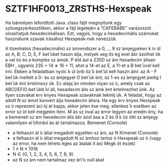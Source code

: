 # SZTF1HF0013_ZRSTHS-Hexspeak

Ha bármilyen lefordított Java .class fájlt megnyitunk egy szövegszerkesztőben, akkor a fájl legelején
a ”CAFEBABE” varázsszót olvashatjuk hexadecimálisan. Ezt, vagyis, hogy a hexadecimális számokat
használunk szavak  írásához Hexspeak-nek nevezzük.

A tizenhatos (hexadecimális) sz ́amrendszer a 0, .., 9 sz ́amjegyeken k ́ıv ̈ul az A, B, C, D, E, F bet ̋uket
haszn ́alja, melyek seg ́ıts ́eg ́evel  ́abr ́azolhat ́ok a val ́os  ́es a komplex sz ́amok. P ́eld ́aul a 235D sz ́am
hexadecim ́alisan EBH , ugyanis 235 = 14 ∗ 16 + 11, ahol a 14-et az E, a 11-et a B bet ̋uvel kell  ́ırni.
Ebben a feladatban nyolc k ̈ul ̈onb ̈oz ̋o bet ̋ut kell haszn ́alni: az A - F bet ̋uk mellett a 0- ́as sz ́amjegyet
O bet ̋uk ́ent, az 1-es sz ́amjegyet pedig I bet ̋uk ́ent  ́ertelmezz ̈uk. Ez alapj ́an minden olyan sz ́o, amely
csak az ABCDEFIO bet ̋ukb ̋ol  ́all, hexadecim ́alis sz ́amk ́ent  ́ertelmezhet ̈unk. Az ilyen szavakat  ́erv ́enyes
Hexspeak szavaknak tekintj ̈uk.
A feladat, hogy az adott N sz ́amot konvert ́alja hexadecim ́alisra. Ha egy  ́erv ́enyes Hexspeak sz ́o
reprezent ́aci ́oj ́at kapja, akkor jelen ́ıtse meg, ellenkez ̋o esetben az error sz ́ot kell megjelen ́ıteni. M ́as
sz ́oval az error legyen az eredm ́eny, ha a bemeneti sz ́am hexadecim ́alis  ́abr ́azol ́asa a 2  ́es 9 k ̈oz ̈otti
sz ́amjegy valamilyen el ̋ofordul ́as ́at tartalmazza.
Bemenet (Console)
- a felhaszn ́al ́o  ́altal megadott egyetlen sz ́am, az N
Kimenet (Console)
- a felhaszn ́al ́o  ́altal megadott N sz ́amhoz tartoz ́o Hexspeak sz ́o (vagy az error, ha nem lehets ́eges
az  ́atalak ́ıt ́as)
Megk ̈ot ́es(ek)
- 1 ≤ N ≤ 1018
- N ∈ {0, 1, 2, 3, 4, 5, 6, 7, 8, 9}
- az N sz ́am nem tartalmaz vez ́erl ̋o null ́akat
